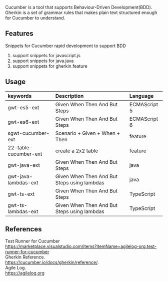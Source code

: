 Cucumber is a tool that supports Behaviour-Driven Development(BDD).  
Gherkin is a set of grammar rules that makes plain text structured enough for Cucumber to understand.

## Features

Snippets for Cucumber rapid development to support BDD

1. support snippets for javascript.js
2. support snippets for java.java
3. support snippets for gherkin.feature

## Usage

| keywords              | Description                                 | Language     |
|:----------------------|:--------------------------------------------|:-------------|
| gwt-es5-ext           | Given When Then And But Steps               | ECMAScript 5 |
| gwt-es6-ext           | Given When Then And But Steps               | ECMAScript 6 |
| sgwt-cucumber-ext     | Scenario + Given + When + Then              | feature      |
| 22-table-cucumber-ext | create a 2x2 table                          | feature      |
| gwt-java-ext          | Given When Then And But Steps               | java         |
| gwt-java-lambdas-ext  | Given When Then And But Steps using lambdas | java         |
| gwt-ts-ext            | Given When Then And But Steps               | TypeScript   |
| gwt-ts-lambdas-ext    | Given When Then And But Steps using lambdas | TypeScript   |

## References

Test Runner for Cucumber  
<https://marketplace.visualstudio.com/items?itemName=agilelog-org.test-runner-for-cucumber>  
Gherkin Reference.  
<https://cucumber.io/docs/gherkin/reference/>.  
Agile Log.  
<https://agilelog.org>
